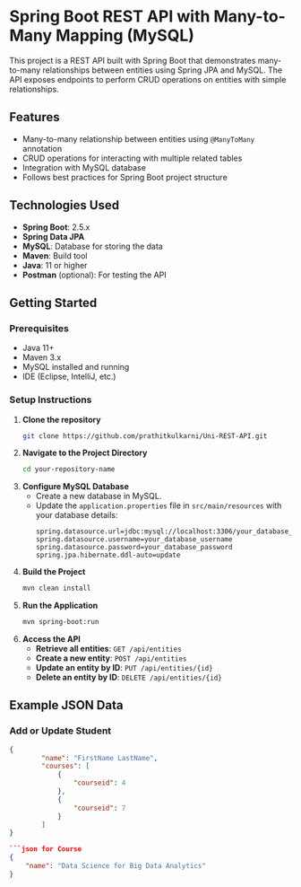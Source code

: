 # Spring Boot REST API with Many-to-Many Mapping (MySQL)

This project is a REST API built with Spring Boot that demonstrates many-to-many relationships between entities using Spring JPA and MySQL. The API exposes endpoints to perform CRUD operations on entities with simple relationships.

## Features
- Many-to-many relationship between entities using `@ManyToMany` annotation
- CRUD operations for interacting with multiple related tables
- Integration with MySQL database
- Follows best practices for Spring Boot project structure

## Technologies Used
- **Spring Boot**: 2.5.x
- **Spring Data JPA**
- **MySQL**: Database for storing the data
- **Maven**: Build tool
- **Java**: 11 or higher
- **Postman** (optional): For testing the API

## Getting Started

### Prerequisites
- Java 11+
- Maven 3.x
- MySQL installed and running
- IDE (Eclipse, IntelliJ, etc.)

### Setup Instructions

1. **Clone the repository**
   ```bash
   git clone https://github.com/prathitkulkarni/Uni-REST-API.git
   ```
2. **Navigate to the Project Directory**
    ```bash
    cd your-repository-name
    ```
3. **Configure MySQL Database**
    - Create a new database in MySQL.
    - Update the `application.properties` file in `src/main/resources` with your database details:
      ```properties
      spring.datasource.url=jdbc:mysql://localhost:3306/your_database_name
      spring.datasource.username=your_database_username
      spring.datasource.password=your_database_password
      spring.jpa.hibernate.ddl-auto=update
      ```
4. **Build the Project**
    ```bash
    mvn clean install
    ```
5. **Run the Application**
    ```bash
    mvn spring-boot:run
    ```
6. **Access the API**
    - **Retrieve all entities**: `GET /api/entities`
    - **Create a new entity**: `POST /api/entities`
    - **Update an entity by ID**: `PUT /api/entities/{id}`
    - **Delete an entity by ID**: `DELETE /api/entities/{id}`
  
## Example JSON Data

### Add or Update Student
```json for Professor
{
        "name": "FirstName LastName",
        "courses": [
            {
                "courseid": 4
            },
            {
                "courseid": 7
            }
        ]
}

```json for Course
{
    "name": "Data Science for Big Data Analytics"
}


